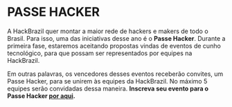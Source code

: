 # PASSE HACKER

A HackBrazil quer montar a maior rede de hackers e makers de todo o Brasil. Para isso, uma das iniciativas desse ano é o **Passe Hacker**. Durante a primeira fase, estaremos aceitando propostas vindas de eventos de cunho tecnológico, para que possam ser representados por equipes na HackBrazil.

Em outras palavras, os vencedores desses eventos receberão convites, um Passe Hacker, para se unirem às equipes da HackBrazil. No máximo 5 equipes serão convidadas dessa maneira. **Inscreva seu evento para o Passe Hacker [por aqui](https://allanscosta.typeform.com/to/X7GVNW).**
